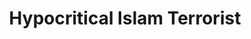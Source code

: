---
layout: post
title:  "Hypocritical Islam Terrorist"
categories: meme-template
template_id: 148
---